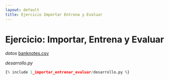 ```yaml
---
layout: default
title: Ejercicio Importar Entrena y Evaluar
---
```

# Ejercicio: Importar, Entrena y Evaluar
*datos*
[banknotes.csv](/datos/banknotes.csv)

*desarrollo.py*
```python
{% include 1_importar_entrenar_evaluar/desarrollo.py %}
```
